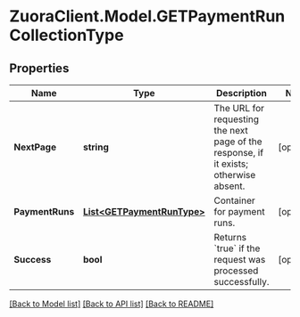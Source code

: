 # ZuoraClient.Model.GETPaymentRunCollectionType

## Properties

Name | Type | Description | Notes
------------ | ------------- | ------------- | -------------
**NextPage** | **string** | The URL for requesting the next page of the response, if it exists; otherwise absent.  | [optional] 
**PaymentRuns** | [**List&lt;GETPaymentRunType&gt;**](GETPaymentRunType.md) | Container for payment runs.  | [optional] 
**Success** | **bool** | Returns &#x60;true&#x60; if the request was processed successfully.  | [optional] 

[[Back to Model list]](../README.md#documentation-for-models) [[Back to API list]](../README.md#documentation-for-api-endpoints) [[Back to README]](../README.md)

